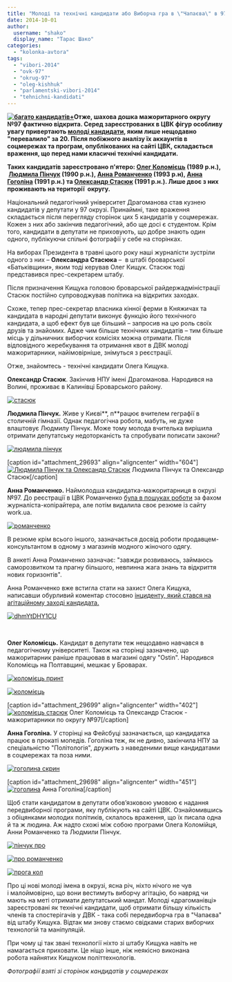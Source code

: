 ```yaml
---
title: "Молоді та технічні кандидати або Виборча гра в \"Чапаєва\" в 97 окрузі"
date: 2014-10-01
author: 
  username: "shako"
  display_name: "Тарас Шако"
categories: 
  - "kolonka-avtora"
tags: 
  - "vibori-2014"
  - "ovk-97"
  - "okrug-97"
  - "oleg-kishhuk"
  - "parlamentski-vibori-2014"
  - "tehnichni-kandidati"
---
```


**[![багато кандидатів+](https://mpz.brovary.org/wp-content/uploads/2012/08/bagato-kandidativ-.jpg)](https://mpz.brovary.org/wp-content/uploads/2012/08/bagato-kandidativ-.jpg)Отже, шахова дошка мажоритарного округу №97 фактично відкрита. Серед зареєстрованих в ЦВК фігур особливу увагу привертають [молоді кандидати](https://mpz.brovary.org/u-brovarskomu-viborchomu-okruzi-tsvk-zarayestruvala-shhe-5-kandidativ/), яким лише нещодавно "перевалило" за 20. Після побіжного аналізу їх аккаунтів в соцмережах та програм, опублікованих на сайті ЦВК, складається враження, що перед нами класичні технічні кандидати.**

**Таких кандидатів зареєстровано п'ятеро: [Олег Коломієць](http://www.cvk.gov.ua/pls/vnd2014/WP407?PT001F01=910&pf7201=9586) (1989 р.н.),  [Людмила Пінчук](http://www.cvk.gov.ua/pls/vnd2014/WP407?PT001F01=910&pf7201=9584) (1990 р.н.), [Анна Романченко](http://www.cvk.gov.ua/pls/vnd2014/WP407?PT001F01=910&pf7201=9994) (1993 р.н), [Анна Гоголіна](http://www.cvk.gov.ua/pls/vnd2014/WP407?PT001F01=910&pf7201=12982) (1991 р.н.) та [Олександр Стасюк](http://www.cvk.gov.ua/pls/vnd2014/WP407?PT001F01=910&pf7201=9614) (1991 р.н.). Лише двоє з них проживають на території  округу.**

Національний педагогічний університет Драгоманова став кузнею кандидатів у депутати у 97 окрузі. Принаймні, таке враження складається після перегляду сторінок цих 5 кандидатів у соцмережах. Кожен з них або закінчив педагогічний, або ще досі є студентом. Крім того, кандидати в депутати не приховують, що добре знають один одного, публікуючи спільні фотографії у себе на сторінках.

На виборах Президента в травні цього року наші журналісти зустріли одного з них – **Олександра Стасюка** –  в штабі броварської «Батьківщини», яким тоді керував Олег Кищук. Стасюк тоді представився прес-секретарем штабу.

Після призначення Кищука головою броварської райдержадміністрації Стасюк постійно супроводжував політика на відкритих заходах.

Схоже, тепер прес-секретар власника кінної ферми в Княжичах та кандидата в народні депутати виконує функцію його технічного кандидата, а щоб ефект був ще більший – запросив на цю роль своїх друзів та знайомих. Адже чим більше технічних кандидатів – тим більше місць у дільничних виборчих комісіях можна отримати. Після відповідного жеребкування та отримання квот в ДВК молоді мажоритарники, найімовірніше, знімуться з реєстрації.

Отже, знайомтесь - технічні кандидати Олега Кищука.

**Олександр Стасюк**. Закінчив НПУ імені Драгоманова. Народився на Волині, проживає в Калинівці Броварського району.

[![стасюк](https://mpz.brovary.org/wp-content/uploads/2014/09/stasyuk.jpg)](https://mpz.brovary.org/wp-content/uploads/2014/09/stasyuk.jpg)

**Людмила Пінчук.** Живе у Києві**, п**рацює вчителем геграфії в столичній гімназії. Однак педагогічна робота, мабуть, не дуже влаштовує Людмилу Пінчук. Може тому молода вчителька вирішила отримати депутатську недоторканість та спробувати пописати закони?

[![людмила пінчук](https://mpz.brovary.org/wp-content/uploads/2014/09/lyudmila-pinchuk.jpg)](https://mpz.brovary.org/wp-content/uploads/2014/09/lyudmila-pinchuk.jpg)

\[caption id="attachment\_29693" align="aligncenter" width="604"\][![Людмила Пінчук та Олександр Стасюк ](https://mpz.brovary.org/wp-content/uploads/2014/09/YeAaUdvPeKE.jpg)](https://mpz.brovary.org/wp-content/uploads/2014/09/YeAaUdvPeKE.jpg) Людмила Пінчук та Олександр Стасюк\[/caption\]

**Анна Романченко.** Наймолодша кандидатка-мажоритарниця в окрузі №97. До реєстрації в ЦВК Романченко [була в пошуках роботи](https://mail-attachment.googleusercontent.com/attachment/u/0/?ui=2&ik=f911253884&view=att&th=148c8cc489bc0cd4&attid=0.1&disp=inline&realattid=f_i0puk9o10&safe=1&zw&saduie=AG9B_P-PZH7HBPjYuNDNtJn4MAlB&sadet=1412147764421&sads=c4MnU4I9SBMaCvEeXyYSb6S8Ixc) за фахом журналіста-копірайтера, але потім видалила своє резюме із сайту work.ua.

[![романченко](https://mpz.brovary.org/wp-content/uploads/2014/10/romanchenko.jpg)](https://mpz.brovary.org/wp-content/uploads/2014/10/romanchenko.jpg)

В резюме крім всього іншого, зазначається досвід роботи продавцем-консультантом в одному з магазинів модного жіночого одягу.

В анкеті Анна Романченко зазначає: "завжди розвиваюсь, займаюсь саморозвитком та прагну більшого, невпинна жага знань та відкриття нових горизонтів".

Анна Романченко вже встигла стати на захист Олега Кищука, написавши обурливий коментар стосовно [інциденту, який стався на агітаційному заході кандидата.](https://mpz.brovary.org/de-zhavyu-u-prometeyi-batkivshhina-ta-kishhuk-pereymayut-dosvid-partiyi-regioniv/)

[![dhmYtDHY1CU](https://mpz.brovary.org/wp-content/uploads/2014/10/dhmYtDHY1CU.jpg)](https://mpz.brovary.org/wp-content/uploads/2014/10/dhmYtDHY1CU.jpg)

 

**Олег Коломієць.** Кандидат в депутати теж нещодавно навчався в педагогічному університеті. Також на сторінці зазначено, що мажоритарник раніше працював в магазині одягу "Ostin". Народився Коломієць на Полтавщині, мешкає у Броварах.

[![коломієць принт](https://mpz.brovary.org/wp-content/uploads/2014/10/kolomiyets-print.jpg)](https://mpz.brovary.org/wp-content/uploads/2014/10/kolomiyets-print.jpg)

[![коломієць](https://mpz.brovary.org/wp-content/uploads/2014/09/kolomiyets.jpg)](https://mpz.brovary.org/wp-content/uploads/2014/09/kolomiyets.jpg)

\[caption id="attachment\_29699" align="aligncenter" width="402"\][![коломієць стасюк](https://mpz.brovary.org/wp-content/uploads/2014/09/kolomiyets-stasyuk.jpg)](https://mpz.brovary.org/wp-content/uploads/2014/09/kolomiyets-stasyuk.jpg) Олег Коломієць та Олександр Стасюк - мажоритарники по округу №97\[/caption\]

**Анна Гоголіна.** У сторінці на Фейсбуці зазначається, що кандидатка працює в прокаті мопедів. Гоголіна теж, як не дивно, закінчила НПУ за спеціальністю "Політологія", дружить з наведеними вище кандидатами в соцмережах та поза ними.

[![гоголина скрин](https://mpz.brovary.org/wp-content/uploads/2014/10/gogolina-skrin.jpg)](https://mpz.brovary.org/wp-content/uploads/2014/10/gogolina-skrin.jpg)

\[caption id="attachment\_29698" align="aligncenter" width="451"\][![гоголина](https://mpz.brovary.org/wp-content/uploads/2014/09/gogolina.jpg)](https://mpz.brovary.org/wp-content/uploads/2014/09/gogolina.jpg) Анна Гоголіна\[/caption\]

Щоб стати кандидатом в депутати обов’язковою умовою є надання передвиборної програми, яку публікують на сайті ЦВК. Ознайомившись з обіцянками молодих політиків, склалось враження, що їх писала одна й та ж людина. Аж надто схожі між собою програми Олега Коломійця, Анни Романченко та Людмили Пінчук.

[![пінчук про](https://mpz.brovary.org/wp-content/uploads/2014/10/pinchuk-pro.jpg)](https://mpz.brovary.org/wp-content/uploads/2014/10/pinchuk-pro.jpg)

[![про романченко](https://mpz.brovary.org/wp-content/uploads/2014/10/pro-romanchenko.jpg)](https://mpz.brovary.org/wp-content/uploads/2014/10/pro-romanchenko.jpg)

[![прога кол](https://mpz.brovary.org/wp-content/uploads/2014/10/proga-kol.jpg)](https://mpz.brovary.org/wp-content/uploads/2014/10/proga-kol.jpg)

Про ці нові молоді імена в окрузі, ясна річ, ніхто нічого не чув і малоймовірно, що вони вестимуть виборчу агітацію, бо навряд чи мають на меті отримати депутатський мандат. Молоді «драгоманівці» зареєстровані як технічні кандидати, щоб отримати більшу кількість членів та спостерігачів у ДВК - така собі передвиборча гра в "Чапаєва" від штабу Кищука. Відтак ми знову стаємо свідками старих виборчих технологій та маніпуляцій.

При чому ці так звані технології ніхто зі штабу Кищука навіть не намагається приховати. Це ніщо інше, ніж неякісно виконана робота найнятих Кищуком політтехнологів.

_Фотографії взяті зі сторінок кандидатів у соцмережах_
